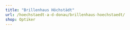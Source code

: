 ```yaml
---
title: "Brillenhaus Höchstädt"
url: /hoechstaedt-a-d-donau/brillenhaus-hoechstaedt/
shop: Optiker
---
```

